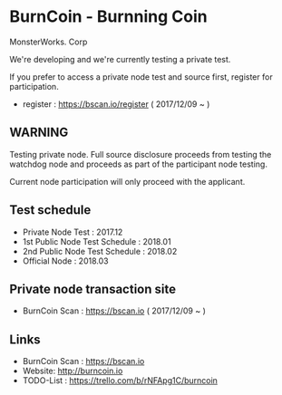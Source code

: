 # BurnCoin - Burnning Coin
MonsterWorks. Corp

We're developing and we're currently testing a private test.

If you prefer to access a private node test and source first, register for participation.

* register : https://bscan.io/register ( 2017/12/09 ~ )

## WARNING
Testing private node. Full source disclosure proceeds from testing the watchdog node and proceeds as part of the participant node testing.

Current node participation will only proceed with the applicant.

## Test schedule
* Private Node Test : 2017.12
* 1st Public Node Test Schedule : 2018.01
* 2nd Public Node Test Schedule : 2018.02
* Official Node  : 2018.03

## Private node transaction site
* BurnCoin Scan : https://bscan.io ( 2017/12/09 ~ )

## Links
* BurnCoin Scan : https://bscan.io
* Website: http://burncoin.io
* TODO-List : https://trello.com/b/rNFApg1C/burncoin
